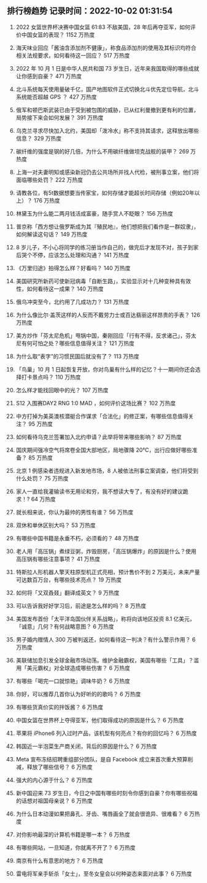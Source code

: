 
## 排行榜趋势 记录时间：2022-10-02 01:31:54
  
  1. 2022 女篮世界杯决赛中国女篮 61:83 不敌美国，28 年后再夺亚军，如何评价中国女篮的表现？ 1152 万热度
    
  2. 海天味业回应「酱油含添加剂不健康」，称食品添加剂的使用及其标识均符合相关法规要求，如何看待这一回应？ 517 万热度
    
  3. 2022 年 10 月 1 日是中华人民共和国 73 岁生日，近年来我国取得的哪些成就让你感到自豪？ 471 万热度
    
  4. 北斗系统每天使用量破千亿，国产地图软件正式切换北斗优先定位导航，北斗系统能否超越 GPS ？ 427 万热度
    
  5. 俄军和顿巴斯武装已由于受到被包围的威胁，已从红利曼撤到更有利的位置，局势接下来会如何发展？ 391 万热度
    
  6. 乌克兰寻求尽快加入北约，美国却「泼冷水」称不支持其请求，这释放出哪些信息？ 329 万热度
    
  7. 碳纤维的强度是钢的好几倍，为什么不用碳纤维做坦克战舰的装甲？ 269 万热度
    
  8. 上海一对夫妻明知或感染新冠仍去公共场所并找人代检，被刑事立案，他们将面临哪些处罚？ 222 万热度
    
  9. 请教各位，有5t数据想要当传家宝，如何存储才能超长时间存储（例如20年以上）？ 176 万热度
    
  10. 林黛玉为什么能二两月钱活成富豪，随手赏人不眨眼？ 156 万热度
    
  11. 普京称「西方想让俄罗斯成为其『殖民地』，他们想把我们看作是一群奴隶」，如何解读这句话？ 149 万热度
    
  12. 8 岁儿子，不小心将同学的练习册当作自己的，做完后才发现不对，孩子到家后哭个不停，应该怎么处理和沟通？ 141 万热度
    
  13. 《万里归途》拍得怎么样？好看吗？ 140 万热度
    
  14. 美国研究所新药可使新冠病毒「自断生路」，实验显示对十几种变种具有效性，如何看待这一成果？ 140 万热度
    
  15. 俄乌冲突至今，北约用了几成功力？ 131 万热度
    
  16. 为什么像比尔·盖茨这样的人反而不戴劳力士或百达翡丽这样昂贵的手表？ 126 万热度
    
  17. 美方炒作「芬太尼危机」甩锅中国，秦刚回应「行有不得，反求诸己」，芬太尼有何可怕之处？哪些信息值得关注？ 121 万热度
    
  18. 为什么取“表字”的习惯民国后就没有了？ 113 万热度
    
  19. 「鸟巢」10 月 1 日起恢复开放，你对鸟巢有什么样的记忆？十一期间你还会选择打卡景点吗？ 110 万热度
    
  20. 怎么样才能找回眼中的光？ 107 万热度
    
  21. S12 入围赛DAY2 RNG 1:0 MAD ，如何评价这场比赛？ 102 万热度
    
  22. 中方打掉为美英澳核潜艇合作谋求「合法化」的修正案，有哪些信息值得关注？ 95 万热度
    
  23. 如何看待乌克兰签署加入北约申请？此举将带来哪些影响？ 87 万热度
    
  24. 国庆期间强冷空气将席卷全国大部地区，局地骤降 20℃，出行应做好哪些准备？ 85 万热度
    
  25. 北京 1 例感染者违规进入新发地市场，8 人被依法刑事立案调查，他们将受到什么处罚？ 75 万热度
    
  26. 家人一直给我灌输读书无用论和穷，我不想读大专了，有没有好的建议跪求！? 64 万热度
    
  27. 就长相来说，你认为最帅的男性有谁？ 56 万热度
    
  28. 双休和单休区别大吗？ 53 万热度
    
  29. 有哪些中国书籍是永垂不朽，必须看的？ 48 万热度
    
  30. 老人用「高压锅」煮绿豆粥，炸毁厨房，「高压锅爆炸」的原因是什么？使用高压锅有哪些注意事项？ 41 万热度
    
  31. 特斯拉人形机器人擎天柱原型机正式亮相，预计售价不到 2 万美元，未来产量可达数百万台，有哪些技术亮点？ 19 万热度
    
  32. 如何将「又双叒叕」翻译成英文？ 9 万热度
    
  33. 可以告诉我好好学习后，前途是怎么样的吗？ 8 万热度
    
  34. 美国发布首份「太平洋岛国伙伴关系战略」，称将向该地区投资 8.1 亿美元，「诚意」几何？有何战略意图？ 6 万热度
    
  35. 男子婚内赠情人 300 万被判返还，如何看待这一判决？有什么警示作用？ 6 万热度
    
  36. 美联储加息引发全球金融市场动荡。维护金融霸权，美国有哪些「工具」？滥用「美元霸权」对全球造成哪些伤害？ 6 万热度
    
  37. 有哪些「喝完一口就惊艳」调味牛奶？ 6 万热度
    
  38. 你好，可以推荐几首你认为好听的的歌吗？ 6 万热度
    
  39. 有哪些货真价实的拌饭酱？ 6 万热度
    
  40. 中国女篮在世界杯上夺得亚军，他们取得成功的原因是什么？ 6 万热度
    
  41. 苹果将 iPhone6 列入过时产品，该机型有何亮点？有你的回忆吗？ 6 万热度
    
  42. 韩国近一半泡菜生产商关闭，背后的原因是什么？ 6 万热度
    
  43. Meta 宣布冻结招聘重组部分团队，是自 Facebook 成立来首次重大预算削减，释放了哪些信号？ 6 万热度
    
  44. 强大的内心源于什么？ 6 万热度
    
  45. 新中国迎来 73 岁生日，今日之中国有哪些时刻令你感到自豪？你有哪些祝福的话想对祖国母亲说？ 6 万热度
    
  46. 为什么日本动漫如果把鼻孔、牙齿、嘴唇画全了就会很诡异、很难看？ 6 万热度
    
  47. 对你影响最深的计算机书籍是哪一本？ 6 万热度
    
  48. 有哪些网站，一旦知道，你就离不开了？ 6 万热度
    
  49. 南京有什么有意思的地方？ 6 万热度
    
  50. 雷电将军亲手斩杀「女士」，至冬女皇会以何种姿态来面对此事？ 6 万热度
    